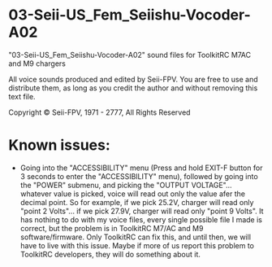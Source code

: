 # 03-Seii-US_Fem_Seiishu-Vocoder-A02
"03-Seii-US_Fem_Seiishu-Vocoder-A02" sound files for ToolkitRC M7AC and M9 chargers

All voice sounds produced and edited by Seii-FPV.
You are free to use and distribute them, as long as you credit the author and without removing this text file.

Copyright © Seii-FPV, 1971 - 2777, All Rights Reserved

# Known issues:

- Going into the "ACCESSIBILITY" menu (Press and hold EXIT-F button for 3 seconds to enter the "ACCESSIBILITY" menu), followed by going into the "POWER" submenu, and picking the "OUTPUT VOLTAGE"... whatever value is picked, voice will read out only the value afer the decimal point. So for example, if we pick 25.2V, charger will read only "point 2 Volts"... if we pick 27.9V, charger will read only "point 9 Volts". It has nothing to do with my voice files, every single possible file I made is correct, but the problem is in ToolkitRC M7/AC and M9 software/firmware. Only ToolkitRC can fix this, and until then, we will have to live with this issue. Maybe if more of us report this problem to ToolkitRC developers, they will do something about it.
